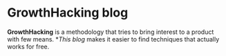# GrowthHacking blog

**GrowthHacking** is a methodology that tries to bring interest to a product with few means.
**This blog* makes it easier to find techniques that actually works for free.
